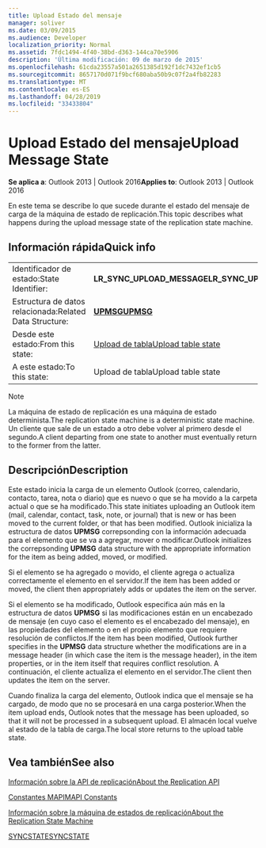 ```yaml
---
title: Upload Estado del mensaje
manager: soliver
ms.date: 03/09/2015
ms.audience: Developer
localization_priority: Normal
ms.assetid: 7fdc1494-4f40-38bd-d363-144ca70e5906
description: 'Última modificación: 09 de marzo de 2015'
ms.openlocfilehash: 61cda23557a501a2651385d192f1dc7432ef1cb5
ms.sourcegitcommit: 8657170d071f9bcf680aba50b9c07f2a4fb82283
ms.translationtype: MT
ms.contentlocale: es-ES
ms.lasthandoff: 04/28/2019
ms.locfileid: "33433804"
---
```

# <a name="upload-message-state"></a><span data-ttu-id="f8acd-103">Upload Estado del mensaje</span><span class="sxs-lookup"><span data-stu-id="f8acd-103">Upload Message State</span></span>

  
  
<span data-ttu-id="f8acd-104">**Se aplica a**: Outlook 2013 | Outlook 2016</span><span class="sxs-lookup"><span data-stu-id="f8acd-104">**Applies to**: Outlook 2013 | Outlook 2016</span></span> 
  
 <span data-ttu-id="f8acd-105">En este tema se describe lo que sucede durante el estado del mensaje de carga de la máquina de estado de replicación.</span><span class="sxs-lookup"><span data-stu-id="f8acd-105">This topic describes what happens during the upload message state of the replication state machine.</span></span> 
  
## <a name="quick-info"></a><span data-ttu-id="f8acd-106">Información rápida</span><span class="sxs-lookup"><span data-stu-id="f8acd-106">Quick info</span></span>

|||
|:-----|:-----|
|<span data-ttu-id="f8acd-107">Identificador de estado:</span><span class="sxs-lookup"><span data-stu-id="f8acd-107">State Identifier:</span></span>  <br/> |<span data-ttu-id="f8acd-108">**LR_SYNC_UPLOAD_MESSAGE**</span><span class="sxs-lookup"><span data-stu-id="f8acd-108">**LR_SYNC_UPLOAD_MESSAGE**</span></span> <br/> |
|<span data-ttu-id="f8acd-109">Estructura de datos relacionada:</span><span class="sxs-lookup"><span data-stu-id="f8acd-109">Related Data Structure:</span></span>  <br/> |<span data-ttu-id="f8acd-110">**[UPMSG](upmsg.md)**</span><span class="sxs-lookup"><span data-stu-id="f8acd-110">**[UPMSG](upmsg.md)**</span></span> <br/> |
|<span data-ttu-id="f8acd-111">Desde este estado:</span><span class="sxs-lookup"><span data-stu-id="f8acd-111">From this state:</span></span>  <br/> |[<span data-ttu-id="f8acd-112">Upload de tabla</span><span class="sxs-lookup"><span data-stu-id="f8acd-112">Upload table state</span></span>](upload-table-state.md) <br/> |
|<span data-ttu-id="f8acd-113">A este estado:</span><span class="sxs-lookup"><span data-stu-id="f8acd-113">To this state:</span></span>  <br/> |<span data-ttu-id="f8acd-114">Upload de tabla</span><span class="sxs-lookup"><span data-stu-id="f8acd-114">Upload table state</span></span>  <br/> |
   
> [!NOTE]
> <span data-ttu-id="f8acd-115">La máquina de estado de replicación es una máquina de estado determinista.</span><span class="sxs-lookup"><span data-stu-id="f8acd-115">The replication state machine is a deterministic state machine.</span></span> <span data-ttu-id="f8acd-116">Un cliente que sale de un estado a otro debe volver al primero desde el segundo.</span><span class="sxs-lookup"><span data-stu-id="f8acd-116">A client departing from one state to another must eventually return to the former from the latter.</span></span> 
  
## <a name="description"></a><span data-ttu-id="f8acd-117">Descripción</span><span class="sxs-lookup"><span data-stu-id="f8acd-117">Description</span></span>

<span data-ttu-id="f8acd-118">Este estado inicia la carga de un elemento Outlook (correo, calendario, contacto, tarea, nota o diario) que es nuevo o que se ha movido a la carpeta actual o que se ha modificado.</span><span class="sxs-lookup"><span data-stu-id="f8acd-118">This state initiates uploading an Outlook item (mail, calendar, contact, task, note, or journal) that is new or has been moved to the current folder, or that has been modified.</span></span> <span data-ttu-id="f8acd-119">Outlook inicializa la estructura de datos **UPMSG** correpsonding con la información adecuada para el elemento que se va a agregar, mover o modificar.</span><span class="sxs-lookup"><span data-stu-id="f8acd-119">Outlook initializes the correpsonding **UPMSG** data structure with the appropriate information for the item as being added, moved, or modified.</span></span> 
  
<span data-ttu-id="f8acd-120">Si el elemento se ha agregado o movido, el cliente agrega o actualiza correctamente el elemento en el servidor.</span><span class="sxs-lookup"><span data-stu-id="f8acd-120">If the item has been added or moved, the client then appropriately adds or updates the item on the server.</span></span> 
  
<span data-ttu-id="f8acd-121">Si el elemento se ha modificado, Outlook especifica aún más en la estructura de datos **UPMSG** si las modificaciones están en un encabezado de mensaje (en cuyo caso el elemento es el encabezado del mensaje), en las propiedades del elemento o en el propio elemento que requiere resolución de conflictos.</span><span class="sxs-lookup"><span data-stu-id="f8acd-121">If the item has been modified, Outlook further specifies in the **UPMSG** data structure whether the modifications are in a message header (in which case the item is the message header), in the item properties, or in the item itself that requires conflict resolution.</span></span> <span data-ttu-id="f8acd-122">A continuación, el cliente actualiza el elemento en el servidor.</span><span class="sxs-lookup"><span data-stu-id="f8acd-122">The client then updates the item on the server.</span></span> 
  
<span data-ttu-id="f8acd-123">Cuando finaliza la carga del elemento, Outlook indica que el mensaje se ha cargado, de modo que no se procesará en una carga posterior.</span><span class="sxs-lookup"><span data-stu-id="f8acd-123">When the item upload ends, Outlook notes that the message has been uploaded, so that it will not be processed in a subsequent upload.</span></span> <span data-ttu-id="f8acd-124">El almacén local vuelve al estado de la tabla de carga.</span><span class="sxs-lookup"><span data-stu-id="f8acd-124">The local store returns to the upload table state.</span></span>
  
## <a name="see-also"></a><span data-ttu-id="f8acd-125">Vea también</span><span class="sxs-lookup"><span data-stu-id="f8acd-125">See also</span></span>



[<span data-ttu-id="f8acd-126">Información sobre la API de replicación</span><span class="sxs-lookup"><span data-stu-id="f8acd-126">About the Replication API</span></span>](about-the-replication-api.md)
  
[<span data-ttu-id="f8acd-127">Constantes MAPI</span><span class="sxs-lookup"><span data-stu-id="f8acd-127">MAPI Constants</span></span>](mapi-constants.md)
  
[<span data-ttu-id="f8acd-128">Información sobre la máquina de estados de replicación</span><span class="sxs-lookup"><span data-stu-id="f8acd-128">About the Replication State Machine</span></span>](about-the-replication-state-machine.md)
  
[<span data-ttu-id="f8acd-129">SYNCSTATE</span><span class="sxs-lookup"><span data-stu-id="f8acd-129">SYNCSTATE</span></span>](syncstate.md)

